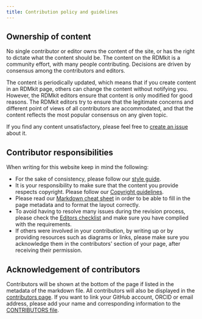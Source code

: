 ```yaml
---
title: Contribution policy and guidelines
---
```


## Ownership of content

No single contributor or editor owns the content of the site, or has the right to dictate what the content should be. The content on the RDMkit is a community effort, with many people contributing. Decisions are driven by consensus among the contributors and editors.

The content is periodically updated, which means that if you create content in an RDMkit page, others can change the content without notifying you. However, the RDMkit editors ensure that content is only modified for good reasons. The RDMkit editors try to ensure that the legitimate concerns and different point of views of all contributors are accommodated, and that the content reflects the most popular consensus on any given topic.

If you find any content unsatisfactory, please feel free to [create an issue](https://github.com/elixir-europe/rdmkit/issues/new/choose) about it.

## Contributor responsibilities

When writing for this website keep in mind the following:

* For the sake of consistency, please follow our [style guide](style_guide).
* It is your responsibility to make sure that the content you provide respects copyright. Please follow our [Copyright guidelines](copyright).
* Please read our [Markdown cheat sheet](markdown_cheat_sheet) in order to be able to fill in the page metadata and to format the layout correctly.
* To avoid having to resolve many issues during the revision process, please check the [Editors checklist](editors_checklist) and make sure you have complied with the requirements.
* If others were involved in your contribution, by writing up or by providing resources such as diagrams or links, please make sure you acknowledge them in the contributors' section of your page, after receiving their permission.

## Acknowledgement of contributors

Contributors will be shown at the bottom of the page if listed in the metadata of the markdown file. All contributors will also be displayed in the [contributors page](contributors). If you want to link your GitHub account, ORCID or email address, please add your name and corresponding information to the [CONTRIBUTORS file](https://github.com/elixir-europe/rdmkit/blob/master/_data/CONTRIBUTORS.yaml).
